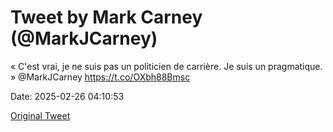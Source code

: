 # Tweet by Mark Carney (@MarkJCarney)

« C'est vrai, je ne suis pas un politicien de carrière. Je suis un pragmatique. » @MarkJCarney https://t.co/OXbh88Bmsc

Date: 2025-02-26 04:10:53

[Original Tweet](https://x.com/MarkJCarney/status/1894601003900559424)
